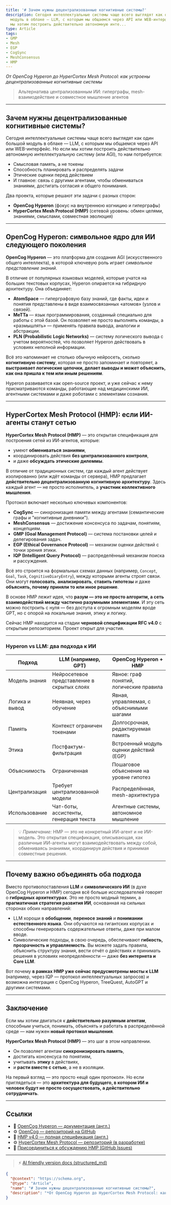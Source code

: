```yaml
---
title: '# Зачем нужны децентрализованные когнитивные системы?'
description: Сегодня интеллектуальные системы чаще всего выглядят как один большой
  модуль в облаке — LLM, с которым мы общаемся через API или WEB-интерфейс. Но если
  мы хотим построить действительно автономную инте...
type: Article
tags:
- GMP
- Mesh
- EGP
- CogSync
- MeshConsensus
- HMP
---
```


*От OpenCog Hyperon до HyperCortex Mesh Protocol: как устроены децентрализованные когнитивные системы*

> Альтернатива централизованным ИИ: гиперграфы, mesh-взаимодействие и совместное мышление агентов

---

## Зачем нужны децентрализованные когнитивные системы?

Сегодня интеллектуальные системы чаще всего выглядят как один большой модуль в облаке — LLM, с которым мы общаемся через API или WEB-интерфейс. Но если мы хотим построить действительно автономную интеллектуальную систему (или AGI), то нам потребуется:

* Смысловая память, а не токены
* Способность планировать и распределять задачи
* Этические оценки перед действием
* И главное: связь с другими агентами, чтобы обмениваться знаниями, достигать согласия и общего понимания.

Два проекта, которые решают эти задачи с разных сторон:

* **OpenCog Hyperon** (фокус на внутреннюю когницию и гиперграфы)
* **HyperCortex Mesh Protocol (HMP)** (сетевой уровень: обмен целями, знаниями, смыслами, совместная эволюция)

---

## OpenCog Hyperon: символьное ядро для ИИ следующего поколения

**OpenCog Hyperon** — это платформа для создания AGI (искусственного общего интеллекта), в которой ключевую роль играет *символьное представление знаний*.

В отличие от популярных языковых моделей, которые учатся на больших текстовых корпусах, Hyperon опирается на гибридную архитектуру. Она объединяет:

* **AtomSpace** — гиперграфовую базу знаний, где факты, идеи и понятия представлены в виде взаимосвязанных «атомов» (узлов и связей).
* **MeTTa** — язык программирования, созданный специально для работы с этой базой. Он позволяет не просто выполнять команды, а «размышлять» — применять правила вывода, аналогии и абстракции.
* **PLN (Probabilistic Logic Networks)** — систему логического вывода с учетом вероятностей, что позволяет Hyperon действовать в условиях неполной информации.

Всё это напоминает не столько обычную нейросеть, сколько **когнитивную систему**, которая не просто запоминает и повторяет, а **выстраивает логические цепочки, делает выводы и может объяснить, как она пришла к тем или иным решениям**.

Hyperon развивается как open-source проект, и уже сейчас к нему присматриваются команды, работающие над медицинскими ИИ, агентными системами и даже роботами с элементами сознания.

---

## HyperCortex Mesh Protocol (HMP): если ИИ-агенты станут сетью

**HyperCortex Mesh Protocol (HMP)** — это открытая спецификация для построения сетей из ИИ-агентов, которые:

* умеют **обмениваться знаниями**,
* координировать действия **без централизованного контроля**,
* и даже **обсуждать этические дилеммы**.

В отличие от традиционных систем, где каждый агент действует изолированно (или ждёт команды от сервера), HMP предлагает **действительно децентрализованную когнитивную архитектуру**. Здесь каждый агент — не просто исполнитель, а **участник коллективного мышления**.

Протокол включает несколько ключевых компонентов:

* **CogSync** — синхронизация памяти между агентами (семантические графы и "когнитивные дневники").
* **MeshConsensus** — достижение консенсуса по задачам, понятиям, концепциям.
* **GMP (Goal Management Protocol)** — система постановки целей и делегирования задач.
* **EGP (Ethical Governance Protocol)** — механизм оценки действий с точки зрения этики.
* **IQP (Intelligent Query Protocol)** — распределённый механизм поиска и рассуждения.

Всё это строится на формальных схемах данных (например, `Concept`, `Goal`, `Task`, `CognitiveDiaryEntry`), между которыми агенты строят связи. Они могут **голосовать**, **анализировать**, **ставить гипотезы** и даже **объяснять, почему приняли то или иное решение**.

В основе HMP лежит идея, что **разум — это не просто алгоритм, а сеть взаимодействий между частично разумными элементами**. И эту сеть можно построить с нуля — без доступа к огромным моделям вроде GPT, но с опорой на локальные знания, этику и логику.

Сейчас HMP находится на стадии **черновой спецификации RFC v4.0** с открытым репозиторием. Проект открыт для участия.

---

### Hyperon vs LLM: два подхода к ИИ

| Подход         | LLM (например, GPT)                        | OpenCog Hyperon + HMP                    |
| -------------- | ------------------------------------------ | ---------------------------------------- |
| Модель знания  | Нейросетевое представление в скрытых слоях | Явное: граф понятий, логические правила  |
| Логика и вывод | Неявная, через обучение                    | Явная, управляемая, с объяснимыми шагами |
| Память         | Контекст ограничен токенами                | Долгосрочная, редактируемая память       |
| Этика          | Постфактум-фильтрация                      | Встроенный модуль оценки действий (EGP)  |
| Объяснимость   | Ограниченная                               | Пошаговое объяснение на уровне гипотез   |
| Централизация  | Требует централизованной модели            | Распределённая, mesh-архитектура         |
| Использование  | Чат-боты, ассистенты, генерация текста     | Агентные системы, автономное мышление    |

> 💡 *Примечание:* HMP — это не конкретный ИИ-агент и не ИИ-модель. Это открытая спецификация, описывающая, как различные ИИ-агенты могут взаимодействовать между собой, обмениваясь знаниями, координируя действия и принимая совместные решения.

---

## Почему важно объединять оба подхода

Вместо противопоставления **LLM** и **символического ИИ** (в духе OpenCog Hyperon и HMP) сегодня всё больше исследователей говорят о **гибридных архитектурах**. Это не просто модный термин, а **прагматичная стратегия развития ИИ**, основанная на сильных сторонах обоих направлений:

* LLM хороши в **обобщении**, **переносе знаний** и **понимании естественного языка**. Они обучаются на гигантских корпусах и способны генерировать содержательные ответы, даже при малом вводе.
* Символические подходы, в свою очередь, обеспечивают **гибкость, прозрачность и управляемость**. Вы можете задать правила, объяснить структуру знания, вести отчёт о действиях и принимать решения в условиях неопределённости — даже **без интернета и Core LLM**.

Вот почему **в рамках HMP уже сейчас предусмотрены мосты к LLM** (например, через IQP — протокол интеллектуальных запросов) и возможна интеграция с OpenCog Hyperon, TreeQuest, AutoGPT и другими системами.

---

## Заключение

Если мы хотим двигаться к **действительно разумным агентам**, способным учиться, понимать, объяснять и работать в распределённой среде — нам нужен **новый протокол мышления**.

**HyperCortex Mesh Protocol (HMP)** — это шаг в этом направлении.

* Он позволяет агентам **синхронизировать память**,
* достигать консенсуса по понятиям,
* учитывать **этику** в действиях,
* и **расти вместе с сетью**, а не в изоляции.

На первый взгляд — это просто «ещё один протокол». Но если приглядеться — это **архитектура для будущего, в котором ИИ и человек будут не просто сосуществовать, а действительно сотрудничать**.

---

## Ссылки

* 📘 [OpenCog Hyperon — документация (англ.)](https://wiki.opencog.org/)
* ⚙️ [OpenCog — репозиторий на GitHub](https://github.com/opencog)
* 🔗 [HMP v4.0 — полная спецификация (англ.)](https://github.com/kagvi13/HMP/blob/main/docs/HMP-0004.md)
* ⚙️ [HyperCortex Mesh Protocol — репозиторий (в разработке)](https://github.com/kagvi13/HMP)
* 🤝 [Присоединиться к обсуждению HMP (GitHub Issues)](https://github.com/kagvi13/HMP/issues)


---
> ⚡ [AI friendly version docs (structured_md)](../../index.md)


```json
{
  "@context": "https://schema.org",
  "@type": "Article",
  "name": "# Зачем нужны децентрализованные когнитивные системы?",
  "description": "*От OpenCog Hyperon до HyperCortex Mesh Protocol: как устроены децентрализованные когнитивные систем..."
}
```
